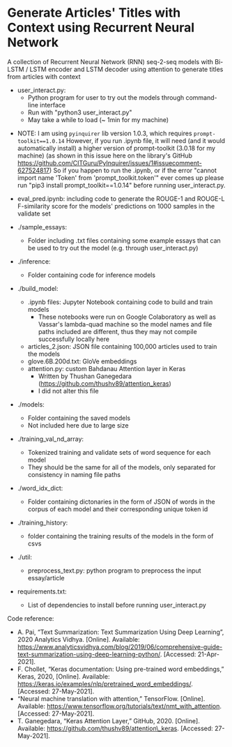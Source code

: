 # Generate Articles' Titles with Context using Recurrent Neural Network

A collection of Recurrent Neural Network (RNN) seq-2-seq models with Bi-LSTM / LSTM encoder and LSTM decoder using attention to generate titles from articles with context

- user_interact.py: 
    - Python program for user to try out the models through command-line interface
    - Run with "python3 user_interact.py"
    - May take a while to load (~ 1min for my machine)

* NOTE:
I am using `pyinquirer` lib version 1.0.3, which requires `prompt-toolkit==1.0.14`
However, if you run .ipynb file, it will need (and it would automatically install) a higher version of prompt-toolkit (3.0.18 for my machine)
(as shown in this issue here on the library's GitHub https://github.com/CITGuru/PyInquirer/issues/1#issuecomment-627524817)
So if you happen to run the .ipynb, or if the error "cannot import name 'Token' from 'prompt_toolkit.token'" ever comes up
please run "pip3 install prompt_toolkit==1.0.14" before running user_interact.py. 

- eval_pred.ipynb: including code to generate the ROUGE-1 and ROUGE-L F-similarity score for the models' predictions on 1000 samples in the validate set

- ./sample_essays:
    - Folder including .txt files containing some example essays that can be used to try out the model (e.g. through user_interact.py)

- ./inference: 
    - Folder containing code for inference models

- ./build_model:
    - .ipynb files: Jupyter Notebook containing code to build and train models
        + These notebooks were run on Google Colaboratory as well as Vassar's lambda-quad machine
        so the model names and file paths included are different, thus they may not compile successfully locally here
    - articles_2.json: JSON file containing 100,000 articles used to train the models
    - glove.6B.200d.txt: GloVe embeddings
    - attention.py: custom Bahdanau Attention layer in Keras
        + Written by Thushan Ganegedara (https://github.com/thushv89/attention_keras)
        + I did not alter this file

- ./models: 
    - Folder containing the saved models
    - Not included here due to large size

- ./training_val_nd_array: 
    - Tokenized training and validate sets of word sequence for each model
    - They should be the same for all of the models, only separated for consistency in naming file paths

- ./word_idx_dict: 
    - Folder containing dictonaries in the form of JSON of words in the corpus of each model and their corresponding unique token id

- ./training_history: 
    - folder containing the training results of the models in the form of csvs

- ./util:
    - preprocess_text.py: python program to preprocess the input essay/article

- requirements.txt: 
    - List of dependencies to install before running user_interact.py

Code reference:
- A. Pai, “Text Summarization: Text Summarization Using Deep Learning”, 2020 Analytics Vidhya. [Online]. Available: https://www.analyticsvidhya.com/blog/2019/06/comprehensive-guide-text-summarization-using-deep-learning-python/. [Accessed: 21-Apr-2021]. 
- F. Chollet, “Keras documentation: Using pre-trained word embeddings,” Keras, 2020, [Online]. Available: https://keras.io/examples/nlp/pretrained_word_embeddings/. [Accessed: 27-May-2021]. 
- “Neural machine translation with attention,” TensorFlow. [Online]. Available: https://www.tensorflow.org/tutorials/text/nmt_with_attention. [Accessed: 27-May-2021]. 
- T. Ganegedara, “Keras Attention Layer,” GitHub, 2020. [Online]. Available: https://github.com/thushv89/attention\_keras. [Accessed: 27-May-2021]. 
